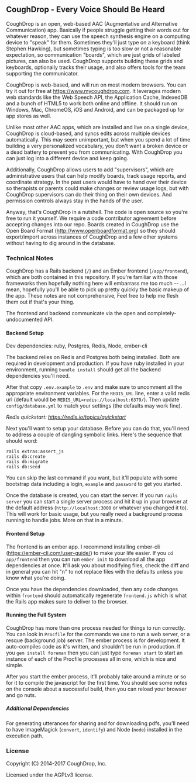 ## CoughDrop - Every Voice Should Be Heard

CoughDrop is an open, web-based AAC (Augmentative and Alternative Communication) app. Basically
if people struggle getting their words out for whatever reason, they can use
the speech synthesis engine on a computing device to "speak" for them. Sometimes
they'll just type on a keyboard (think Stephen Hawking), but sometimes typing is too slow
or not a reasonable expectation, so communication
"boards", which are just grids of labeled pictures, can also be used. CoughDrop supports
building these grids and keyboards, optionally tracks their usage, and also offers
tools for the team supporting the communicator.

CoughDrop is web-based, and will run on most modern browsers. You can try it out
for free at https://www.mycoughdrop.com. It leverages modern web standards like the
Web Speech API, the Application Cache, IndexedDB and a bunch of HTML5 to work
both online and offline. It should run on Windows, Mac, ChromeOS, iOS and Android, and can
be packaged up for app stores as well.

Unlike most other AAC apps, which are installed and live on a single device, CoughDrop
is cloud-based, and syncs edits across multiple devices automatically. This may seem 
unimportant, but when you spend a lot of time building a very personalized vocabulary,
you don't want a broken device or a dead battery to prevent you from communicating. With
CoughDrop you can just log into a different device and keep going.

Additionally, CoughDrop allows users to add "supervisors", which are administrative
users that can help modify boards, track usage reports, and coordinate strategy. In the
past users would have to hand over their device so therapists or parents could make
changes or review usage logs, but with CoughDrop supervisors can do their thing on their
own devices. And permission controls always stay in the hands of the user.

Anyway, that's CoughDrop in a nutshell. The code is open source so you're free to
run it yourself. We require a code contributor agreement before accepting changes into
our repo. Boards created in CoughDrop use the Open Board Format (http://www.openboardformat.org)
so they should export/import across instances of CoughDrop and a few other systems
without having to dig around in the database.

### Technical Notes

CoughDrop has a Rails backend (`/`) and an Ember frontend (`/app/frontend`), which are 
both contained in this
repository. If you're familiar with those frameworks then hopefully nothing here will
embarrass me too much -- ...I mean, hopefully you'll be able to pick up pretty quickly
the basic makeup of the app. These notes are not comprehensive, Feel free to help
me flesh them out if that's your thing.

The frontend and backend communicate via the open and completely-undocumented API.

#### Backend Setup

Dev dependencies: ruby, Postgres, Redis, Node, ember-cli

The backend relies on Redis and Postgres both being installed. Both are required in 
development and production. If 
you have ruby installed in your environment, running `bundle install` should get all
the backend dependencies you'll need.

After that copy `.env.example` to `.env` and make sure to uncomment all the
appropriate environment variables. For the `REDIS_URL` line,
enter a valid redis url (default would be `REDIS_URL=redis://localhost:6379/`). 
Then update
`config/database.yml` to match your settings (the defaults may work fine).

<i>Redis quickstart: https://redis.io/topics/quickstart</i>

Next you'll want to setup your database. Before you can do that, you'll need to address
a couple of dangling symbolic links. Here's the sequence that should word:

```
rails extras:assert_js
rails db:create
rails db:migrate
rails db:seed
```

You can skip the last command if you want, but it'll populate with some bootstrap data including
a login, `example` and `password` to get you started.

Once the database is created, you can start the server. If you run `rails server` you
can start a single server process and hit it up in your browser at the default address
(`http://localhost:3000` or whatever you changed it to). This will work for basic
usage, but you really need a background process running to handle jobs. More on that in
a minute.

#### Frontend Setup

The frontend is an ember app. I recommend installing ember-cli (https://ember-cli.com/user-guide/)
to make your life easier. If you `cd app/frontend` then you can run `ember init` to 
download all the app dependencies at once. It'll ask you about modifying files, check the
diff and in general you can hit "n" to not replace files with the
defaults unless you know what you're doing.

Once you have the dependencies downloaded, then any code changes within `frontend` should
automatically regenerate `frontend.js` which is what the Rails app makes sure to deliver
to the browser.

#### Running the Full System
CoughDrop has more than one process needed for things to run correctly. You can look in 
`Procfile` for the commands we use to run a web server, or a resque (background job) server.
The ember process is for development. It auto-compiles code as it's written, and shouldn't
be run in production.
If you `gem install foreman` then you can just type `foreman start` to start an instance
of each of the Procfile processes all in one, which is nice and simple.

After you start the ember process, it'll probably take around a minute or so for
it to compile the javascript for the first time. You should see some notes on the console
about a successful build, then you can reload your browser and go nuts.

##### Additional Dependencies

For generating utterances for sharing and for downloading pdfs, you'll need to have
ImageMagick (`convert`, `identify`) and Node (`node`) installed in the execution path.

### License

Copyright (C) 2014-2017 CoughDrop, Inc.

Licensed under the AGPLv3 license.
